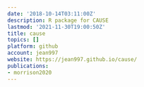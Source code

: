 ```yaml
---
date: '2018-10-14T03:11:00Z'
description: R package for CAUSE
lastmod: '2021-11-30T19:00:50Z'
title: cause
topics: []
platform: github
account: jean997
website: https://jean997.github.io/cause/
publications:
- morrison2020
---
```


